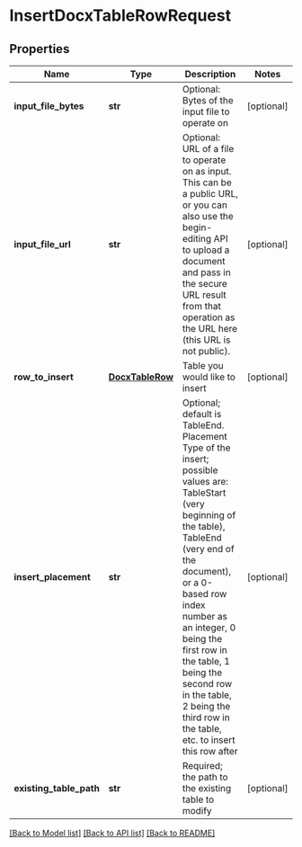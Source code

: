 # InsertDocxTableRowRequest

## Properties
Name | Type | Description | Notes
------------ | ------------- | ------------- | -------------
**input_file_bytes** | **str** | Optional: Bytes of the input file to operate on | [optional] 
**input_file_url** | **str** | Optional: URL of a file to operate on as input.  This can be a public URL, or you can also use the begin-editing API to upload a document and pass in the secure URL result from that operation as the URL here (this URL is not public). | [optional] 
**row_to_insert** | [**DocxTableRow**](DocxTableRow.md) | Table you would like to insert | [optional] 
**insert_placement** | **str** | Optional; default is TableEnd.  Placement Type of the insert; possible values are: TableStart (very beginning of the table), TableEnd (very end of the document), or a 0-based row index number as an integer, 0 being the first row in the table, 1 being the second row in the table, 2 being the third row in the table, etc. to insert this row after | [optional] 
**existing_table_path** | **str** | Required; the path to the existing table to modify | [optional] 

[[Back to Model list]](../README.md#documentation-for-models) [[Back to API list]](../README.md#documentation-for-api-endpoints) [[Back to README]](../README.md)


